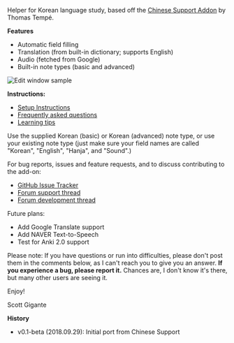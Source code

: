 Helper for Korean language study, based off the <a href="https://ankiweb.net/shared/info/3448800906" rel="nofollow">Chinese Support Addon</a> by Thomas Tempé. 

<b>Features</b>
<ul><li>Automatic field filling</li><li>Translation (from built-in dictionary; supports English)</li><li>Audio (fetched from Google)</li><li>Built-in note types (basic and advanced)</li></ul>

<img src="https://raw.githubusercontent.com/scottgigante/korean-support/master/edit_window_demo.png" alt="Edit window sample">

<b>Instructions:</b>
<ul><li><a href="https://github.com/scottgigante/korean-support/wiki/Setup-Instructions" rel="nofollow">Setup Instructions</a></li><li><a href="https://github.com/scottgigante/korean-support/wiki/Frequently-asked-questions" rel="nofollow">Frequently asked questions</a></li><li><a href="https://github.com/scottgigante/korean-support/wiki/Learning-Tips" rel="nofollow">Learning tips</a></li></ul>
Use the supplied Korean (basic) or Korean (advanced) note type, or use your existing note type (just make sure your field names are called "Korean", "English", "Hanja", and "Sound".) 

For bug reports, issues and feature requests, and to discuss contributing to the add-on:
<ul><li><a href="https://github.com/scottgigante/korean-support/issues" rel="nofollow">GitHub Issue Tracker</a></li><li><a href="https://anki.tenderapp.com/discussions/add-ons/22781-korean-support-add-on">Forum support thread</a></li><li><a href="https://anki.tenderapp.com/discussions/add-ons/22783-korean-support-add-on-development">Forum development thread</a></li></ul>
Future plans:
<ul><li>Add Google Translate support</li><li>Add NAVER Text-to-Speech</li><li>Test for Anki 2.0 support</li></ul>
Please note: If you have questions or run into difficulties, please don't post them in the comments below, as I can't reach you to give you an answer. <b>If you experience a bug, please report it.</b> Chances are, I don't know it's there, but many other users are seeing it. 

Enjoy!

Scott Gigante

<b>History</b>
<ul><li>v0.1-beta (2018.09.29): Initial port from Chinese Support</li></ul>